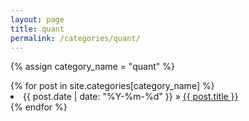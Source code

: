 ```yaml
---
layout: page
title: quant
permalink: /categories/quant/
---
```


{% assign category_name = "quant" %}
<div id="archives">
    {% for post in site.categories[category_name] %}
    <li><span>{{ post.date | date: "%Y-%m-%d" }}</span> &raquo; <a href="{{ site.baseurl }}{{ post.url }}">{{ post.title }}</a></li>
    {% endfor %}
</div>